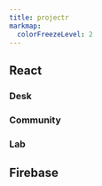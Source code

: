 ```yaml
---
title: projectr
markmap:
  colorFreezeLevel: 2
---
```


## React
 ### Desk
 ### Community
 ### Lab
## Firebase
 


